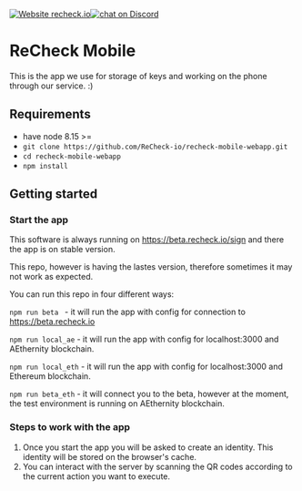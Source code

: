 [![Website recheck.io](https://img.shields.io/badge/Website-recheck.io-brightgreen.svg)](https://recheck.io/)<a href="https://discord.gg/3KwFw72"><img src="https://img.shields.io/discord/675683560673509386?logo=discord" alt="chat on Discord"></a>
# ReCheck Mobile
This is the app we use for storage of keys and working on the phone through our service. :)

## Requirements

- have node 8.15 >=
- ```git clone https://github.com/ReCheck-io/recheck-mobile-webapp.git```
- ```cd recheck-mobile-webapp```
- ``` npm install ```

## Getting started

### Start the app
This software is always running on https://beta.recheck.io/sign and there the app is on stable version. 

This repo, however is having the lastes version, therefore sometimes it may not work as expected. 

You can run this repo in four different ways: 

```npm run beta ``` - it will run the app with config for connection to https://beta.recheck.io

```npm run local_ae``` - it will run the app with config for localhost:3000 and AEthernity blockchain.

```npm run local_eth``` - it will run the app with config for localhost:3000 and Ethereum blockchain.


```npm run beta_eth``` - it will connect you to the beta, however at the moment, the test environment is running on AEthernity blockchain.

### Steps to work with the app 
1. Once you start the app you will be asked to create an identity. This identity will be stored on the browser's cache. 
2. You can interact with the server by scanning the QR codes according to the current action you want to execute. 

